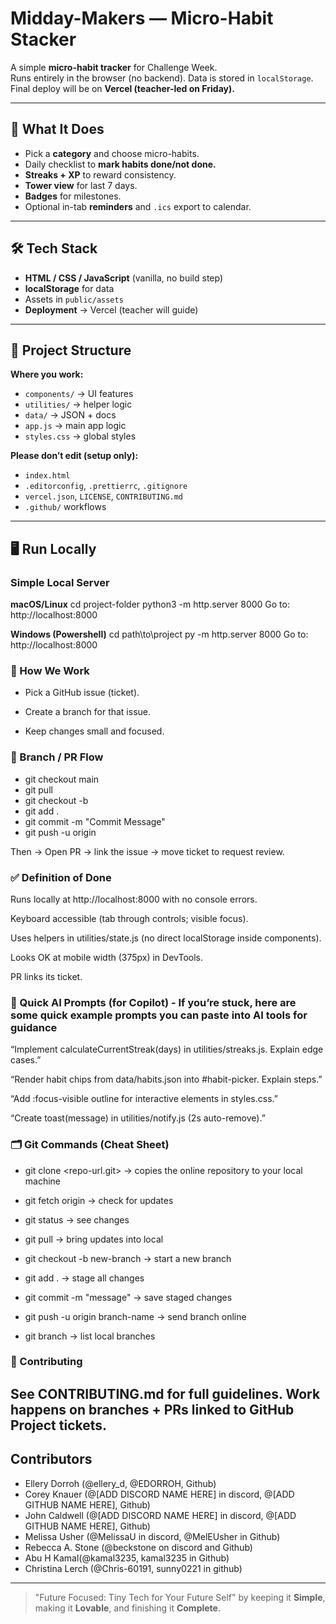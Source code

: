 # Midday-Makers — Micro-Habit Stacker 

A simple **micro-habit tracker** for Challenge Week.  
Runs entirely in the browser (no backend). Data is stored in `localStorage`.  
Final deploy will be on **Vercel (teacher-led on Friday).**

---

## 🚀 What It Does
- Pick a **category** and choose micro-habits.
- Daily checklist to **mark habits done/not done.**
- **Streaks + XP** to reward consistency.
- **Tower view** for last 7 days.
- **Badges** for milestones.
- Optional in-tab **reminders** and `.ics` export to calendar.

---

## 🛠 Tech Stack
- **HTML / CSS / JavaScript** (vanilla, no build step)
- **localStorage** for data
- Assets in `public/assets`
- **Deployment** → Vercel (teacher will guide)

---

## 📂 Project Structure

**Where you work:**
- `components/` → UI features  
- `utilities/` → helper logic  
- `data/` → JSON + docs  
- `app.js` → main app logic  
- `styles.css` → global styles  

**Please don’t edit (setup only):**
- `index.html`  
- `.editorconfig`, `.prettierrc`, `.gitignore`  
- `vercel.json`, `LICENSE`, `CONTRIBUTING.md`  
- `.github/` workflows  

---

## 🖥 Run Locally

### Simple Local Server
**macOS/Linux**
cd project-folder
python3 -m http.server 8000
Go to: http://localhost:8000


**Windows (Powershell)**
cd path\to\project
py -m http.server 8000
Go to: http://localhost:8000 

### 🧭 How We Work

- Pick a GitHub issue (ticket).

- Create a branch for that issue.

- Keep changes small and focused.



### 🌱 Branch / PR Flow
- git checkout main 
- git pull
- git checkout -b <YOUR-BRANCH-NAME> 
- git add .
- git commit -m "Commit Message"
- git push -u origin <YOUR-BRANCH-Name>

Then → Open PR → link the issue → move ticket to request review.

### ✅ Definition of Done

Runs locally at http://localhost:8000 with no console errors.

Keyboard accessible (tab through controls; visible focus).

Uses helpers in utilities/state.js (no direct localStorage inside components).

Looks OK at mobile width (375px) in DevTools.

PR links its ticket.

### 🧪 Quick AI Prompts (for Copilot) - If you’re stuck, here are some quick example prompts you can paste into AI tools for guidance

“Implement calculateCurrentStreak(days) in utilities/streaks.js. Explain edge cases.”

“Render habit chips from data/habits.json into #habit-picker. Explain steps.”

“Add :focus-visible outline for interactive elements in styles.css.”

“Create toast(message) in utilities/notify.js (2s auto-remove).”

### 🗂 Git Commands (Cheat Sheet)

- git clone <repo-url.git> → copies the online repository to your local machine

- git fetch origin → check for updates

- git status → see changes

- git pull → bring updates into local

- git checkout -b new-branch → start a new branch

- git add . → stage all changes

- git commit -m "message" → save staged changes

- git push -u origin branch-name → send branch online

- git branch → list local branches

### 🤝 Contributing

See CONTRIBUTING.md for full guidelines.
Work happens on branches + PRs linked to GitHub Project tickets.
---

## Contributors

- Ellery Dorroh (@ellery_d, @EDORROH, Github)
- Corey Knauer (@[ADD DISCORD NAME HERE] in discord, @[ADD GITHUB NAME HERE], Github)
- John Caldwell (@[ADD DISCORD NAME HERE] in discord, @[ADD GITHUB NAME HERE], Github)
- Melissa Usher (@MelissaU in discord, @MelEUsher in Github)
- Rebecca A. Stone (@beckstone on discord and Github)
- Abu H Kamal(@kamal3235, kamal3235 in Github)
- Christina Lerch (@Chris-60191, sunny0221 in github)

---

> "Future Focused: Tiny Tech for Your Future Self" by keeping it **Simple**, making it **Lovable**, and finishing it **Complete**.

